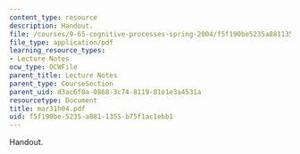```yaml
---
content_type: resource
description: Handout.
file: /courses/9-65-cognitive-processes-spring-2004/f5f190be5235a8811355b75f1ac1ebb1_mar31h04.pdf
file_type: application/pdf
learning_resource_types:
- Lecture Notes
ocw_type: OCWFile
parent_title: Lecture Notes
parent_type: CourseSection
parent_uid: d3ac6f0a-0868-3c74-8119-81e1e3a4531a
resourcetype: Document
title: mar31h04.pdf
uid: f5f190be-5235-a881-1355-b75f1ac1ebb1
---
```

Handout.

